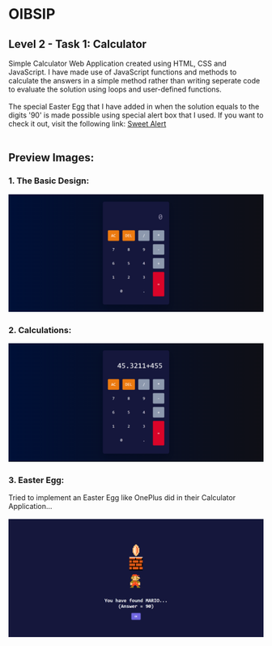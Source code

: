 # OIBSIP

<h2>Level 2 - Task 1: Calculator</h2>
Simple Calculator Web Application created using HTML, CSS and JavaScript. I have made use of JavaScript functions and methods to calculate the answers in a simple method rather than writing seperate code to evaluate the solution using loops and user-defined functions.
<br><br>
The special Easter Egg that I have added in when the solution equals to the digits '90' is made possible using special alert box that I used. If you want to check it out, visit the following link: <a href="https://sweetalert2.github.io/">Sweet Alert</a>
<br><br>
<h2>Preview Images:</h2>
<h3>1. The Basic Design: </h3>
<img src="https://github.com/LIGHTNING86/OIBSIP/blob/main/Level-2_Task_1%20Calculator_WebApp/assets/Basic_View.png"/>
<br>
<h3>2. Calculations: </h3>
<img src="https://github.com/LIGHTNING86/OIBSIP/blob/main/Level-2_Task_1%20Calculator_WebApp/assets/Number_Entry.png"/>
<br>
<h3>3. Easter Egg: </h3>
Tried to implement an Easter Egg like OnePlus did in their Calculator Application...
<br><br>
<img src="https://github.com/LIGHTNING86/OIBSIP/blob/main/Level-2_Task_1%20Calculator_WebApp/assets/Easter_Egg.png"/>
<br><br>
